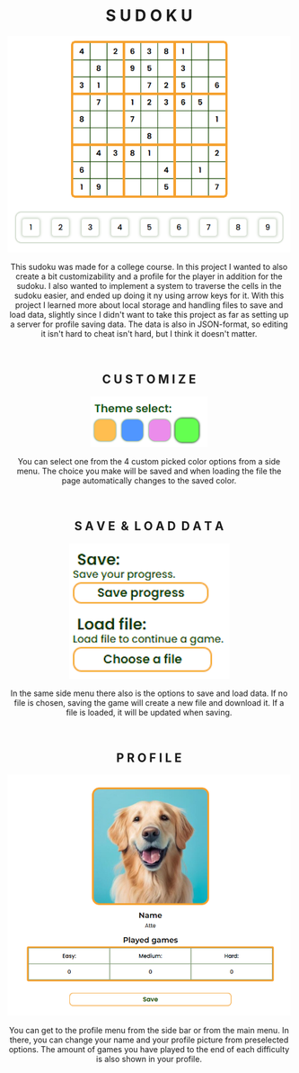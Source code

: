 <h1 align="center"> S U D O K U </h1>
<div align="center">
    <img src="readmeImages/sudoku.png" alt="sudoku image">
</div>
<p align="center">This sudoku was made for a college course. In this project I wanted to also create a bit customizability and a profile for the player in addition for the sudoku. I also wanted to implement a system to traverse the cells in the sudoku easier, and ended up doing it ny using arrow keys for it. With this project I learned more about local storage and handling files to save and load data, slightly since I didn't want to take this project as far as setting up a server for profile saving data. The data is also in JSON-format, so editing it isn't hard to cheat isn't hard, but I think it doesn't matter.</p>

<br>

<h2 align="center"> C U S T O M I Z E </h1>
<div align="center">
    <img src="readmeImages/colorChoices.png" alt="colors image">
</div>
<p align="center">You can select one from the 4 custom picked color options from a side menu. The choice you make will be saved and when loading the file the page automatically changes to the saved color.</p>

<br>

<h2 align="center"> S A V E&nbsp;&nbsp;&&nbsp;&nbsp;L O A D&nbsp;&nbsp;D A T A </h1>
<div align="center">
    <img src="readmeImages/saveLoadFile.png" alt="save & load file image">
</div>
<p align="center">In the same side menu there also is the options to save and load data. If no file is chosen, saving the game will create a new file and download it. If a file is loaded, it will be updated when saving.</p>

<br>

<h2 align="center"> P R O F I L E </h1>
<div align="center">
    <img src="readmeImages/profile.png" alt="profile image">
</div>
<p align="center">You can get to the profile menu from the side bar or from the main menu. In there, you can change your name and your profile picture from preselected options. The amount of games you have played to the end of each difficulty is also shown in your profile.</p>